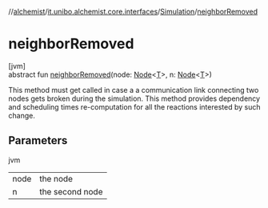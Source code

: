 //[alchemist](../../../index.md)/[it.unibo.alchemist.core.interfaces](../index.md)/[Simulation](index.md)/[neighborRemoved](neighbor-removed.md)

# neighborRemoved

[jvm]\
abstract fun [neighborRemoved](neighbor-removed.md)(node: [Node](../../it.unibo.alchemist.model.interfaces/-node/index.md)<[T](../../it.unibo.alchemist.model.interfaces/-node/index.md)>, n: [Node](../../it.unibo.alchemist.model.interfaces/-node/index.md)<[T](../../it.unibo.alchemist.model.interfaces/-node/index.md)>)

This method must get called in case a a communication link connecting two nodes gets broken during the simulation. This method provides dependency and scheduling times re-computation for all the reactions interested by such change.

## Parameters

jvm

| | |
|---|---|
| node | the node |
| n | the second node |
